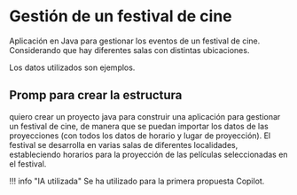 # Gestión de un festival de cine

Aplicación en Java para gestionar los eventos de un festival de cine. Considerando que hay diferentes salas con distintas ubicaciones.

Los datos utilizados son ejemplos.

## Promp para crear la estructura

quiero crear un proyecto java para construir una aplicación para gestionar un festival de cine, de manera que se puedan importar los datos de las proyecciones (con todos los datos de horario y lugar de proyección). El festival se desarrolla en varias salas de diferentes localidades, estableciendo horarios para la proyección de las películas seleccionadas en el festival.


!!! info "IA utilizada"
    Se ha utilizado para la primera propuesta Copilot.
